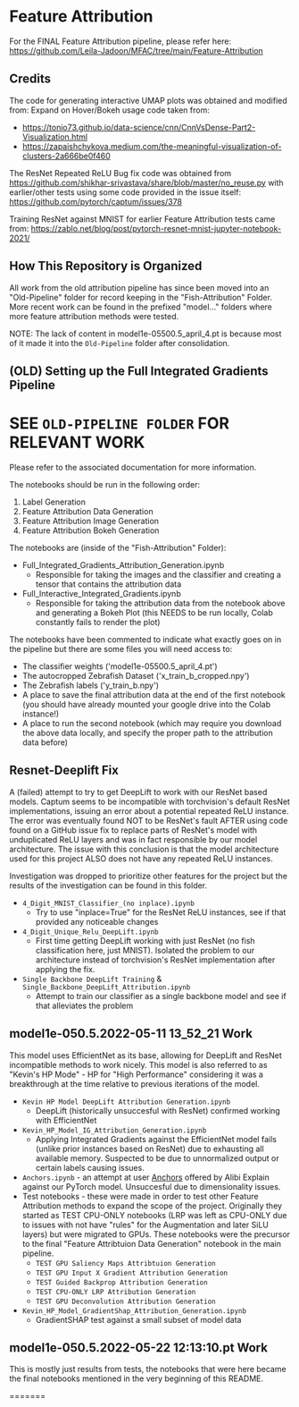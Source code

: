 # Feature Attribution


For the FINAL Feature Attribution pipeline, please refer here: https://github.com/Leila-Jadoon/MFAC/tree/main/Feature-Attribution

## Credits

The code for generating interactive UMAP plots was obtained and modified from: Expand on Hover/Bokeh usage code taken from:
* https://tonio73.github.io/data-science/cnn/CnnVsDense-Part2-Visualization.html
* https://zapaishchykova.medium.com/the-meaningful-visualization-of-clusters-2a666be0f460

The ResNet Repeated ReLU Bug fix code was obtained from https://github.com/shikhar-srivastava/share/blob/master/no_reuse.py with earlier/other tests using some code provided in the issue itself: https://github.com/pytorch/captum/issues/378

Training ResNet against MNIST for earlier Feature Attribution tests came from: https://zablo.net/blog/post/pytorch-resnet-mnist-jupyter-notebook-2021/


## How This Repository is Organized

All work from the old attribution pipeline has since been moved into an "Old-Pipeline" folder for record keeping in the "Fish-Attribution" Folder. More recent work can be found in the prefixed "model..." folders where more feature attribution methods were tested.

NOTE: The lack of content in model1e-05500.5_april_4.pt is because most of it made it into the `Old-Pipeline` folder after consolidation.

## (OLD) Setting up the Full Integrated Gradients Pipeline

__SEE `OLD-PIPELINE FOLDER` FOR RELEVANT WORK__
=======
Please refer to the associated documentation for more information.


The notebooks should be run in the following order:
1. Label Generation
2. Feature Attribution Data Generation
3. Feature Attribution Image Generation
4. Feature Attribution Bokeh Generation


The notebooks are (inside of the "Fish-Attribution" Folder):
* Full_Integrated_Gradients_Attribution_Generation.ipynb
  * Responsible for taking the images and the classifier and creating a tensor that contains the attribution data
* Full_Interactive_Integrated_Gradients.ipynb
  * Responsible for taking the attribution data from the notebook above and generating a Bokeh Plot (this NEEDS to be run locally, Colab constantly fails to render the plot)

The notebooks have been commented to indicate what exactly goes on in the pipeline but there are some files you will need access to:
* The classifier weights ('model1e-05500.5_april_4.pt')
* The autocropped Zebrafish Dataset ('x_train_b_cropped.npy')
* The Zebrafish labels ('y_train_b.npy')
* A place to save the final attribution data at the end of the first notebook (you should have already mounted your google drive into the Colab instance!)
* A place to run the second notebook (which may require you download the above data locally, and specify the proper path to the attribution data before)


## Resnet-Deeplift Fix

A (failed) attempt to try to get DeepLift to work with our ResNet based models. Captum seems to be incompatible with torchvision's default ResNet implementations, issuing an error about a potential repeated ReLU instance. The error was eventually found NOT to be ResNet's fault AFTER using code found on a GitHub issue fix to replace parts of ResNet's model with unduplicated ReLU layers and was in fact responsible by our model architecture. The issue with this conclusion is that the model architecture used for this project ALSO does not have any repeated ReLU instances.

Investigation was dropped to prioritize other features for the project but the results of the investigation can be found in this folder.
* `4_Digit_MNIST_Classifier_(no inplace).ipynb`
  * Try to use "inplace=True" for the ResNet ReLU instances, see if that provided any noticeable changes
* `4_Digit_Unique_Relu_DeepLift.ipynb`
  * First time getting DeepLift working with just ResNet (no fish classification here, just MNIST). Isolated the problem to our architecture instead of torchvision's ResNet implementation after applying the fix.
* `Single Backbone DeepLift Training` & `Single_Backbone_DeepLift_Attribution.ipynb`
  * Attempt to train our classifier as a single backbone model and see if that alleviates the problem

## model1e-050.5.2022-05-11 13_52_21 Work

This model uses EfficientNet as its base, allowing for DeepLift and ResNet incompatible methods to work nicely. This model is also referred to as "Kevin's HP Mode" - HP for "High Performance" considering it was a breakthrough at the time relative to previous iterations of the model.

* `Kevin HP Model DeepLift Attribution Generation.ipynb`
  * DeepLift (historically unsuccesful with ResNet) confirmed working with EfficientNet
* `Kevin_HP_Model_IG_Attribution_Generation.ipynb`
  * Applying Integrated Gradients against the EfficientNet model fails (unlike prior instances based on ResNet) due to exhausting all available memory. Suspected to be due to unnormalized output or certain labels causing issues.
* `Anchors.ipynb` - an attempt at user [Anchors](https://docs.seldon.io/projects/alibi/en/stable/methods/Anchors.html) offered by Alibi Explain against our PyTorch model. Unsuccesful due to dimensionality issues.
* Test notebooks - these were made in order to test other Feature Attribution methods to expand the scope of the project. Originally they started as TEST CPU-ONLY notebooks (LRP was left as CPU-ONLY due to issues with not have "rules" for the Augmentation and later SiLU layers) but were migrated to GPUs. These notebooks were the precursor to the final "Feature Attribtuion Data Generation" notebook in the main pipeline.
  * `TEST GPU Saliency Maps Attribtuion Generation`
  * `TEST GPU Input X Gradient Attribution Generation`
  * `TEST Guided Backprop Attribution Generation`
  * `TEST CPU-ONLY LRP Attribution Generation`
  * `TEST GPU Deconvolution Attribution Generation`
* `Kevin_HP_Model_GradientShap_Attribution_Generation.ipynb`
  * GradientSHAP test against a small subset of model data

## model1e-050.5.2022-05-22 12:13:10.pt Work

This is mostly just results from tests, the notebooks that were here became the final notebooks mentioned in the very beginning of this README.

=======
